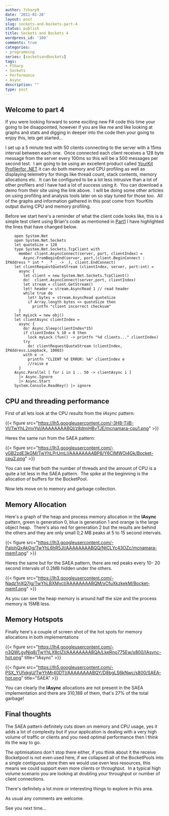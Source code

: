 ```yaml
---
author: 7sharp9
date: '2011-01-28'
layout: post
slug: sockets-and-bockets-part-4
status: publish
title: Sockets and Bockets 4
wordpress_id: '180'
comments: true
categories:
- programming
series: [socketsandbockets]
tags:
- FSharp
- Sockets
- Performance
- Async
description: ""
type: post
---
```


## Welcome to part 4

If you were looking forward to some exciting new F# code this time your going
to be disappointed, however if you are like me and like looking at graphs and
stats and digging in deeper into the code then your going to enjoy this, lets
get started...<!-- more -->

I set up a 5 minute test with 50 clients connecting to the server with a 15ms
interval between each one.  Once connected each client receives a 128 byte
message from the server every 100ms so this will be a 500 messages per second
test.  I am going to be using an excellent product called [YourKit Profilerfor .NET](http://bit.ly/e4ToaO ) it can do both memory and CPU profiling as
well as displaying telemetry for things like thread count, stack contents,
memory allocations etc.  It can be configured to be a lot less intrusive than
a lot of other profilers and I have had a lot of success using it.  You can
download a demo from their site using the link above.  I will be doing some
other articles on using profiling and analysis tools later on so stay tuned
for those too.  All of the graphs and information gathered in this post come
from YourKits output during CPU and memory profiling.

Before we start here's a reminder of what the client code looks like, this is
a simple test client using Brian's code as mentioned in
[Part1](http://7sharpnine.com/posts/sockets-and-bockets-1/) I have highlighted the lines that
have changed below.

```   
    open System.Net
    open System.Net.Sockets  
    let quoteSize = 128  
    type System.Net.Sockets.TcpClient with
      member client.AsyncConnect(server, port, clientIndex) =
        Async.FromBeginEnd(server, port,(client.BeginConnect : IPAddress * int * _ * _ -> _), client.EndConnect)  
    let clientRequestQuoteStream (clientIndex, server, port:int) =
      async {
        let client = new System.Net.Sockets.TcpClient()
        do!  client.AsyncConnect(server,port, clientIndex)
        let stream = client.GetStream()
        let! header = stream.AsyncRead 1 // read header
        while true do
          let! bytes = stream.AsyncRead quoteSize
          if Array.length bytes <> quoteSize then
            printfn "client incorrect checksum"
      }  
    let myLock = new obj()  
    let clientAsync clientIndex =
      async {
        do! Async.Sleep(clientIndex*15)
        if clientIndex % 10 = 0 then
          lock myLock (fun() -> printfn "%d clients..." clientIndex)
        try
          do! clientRequestQuoteStream (clientIndex, IPAddress.Loopback, 10003)
        with e ->
          printfn "CLIENT %d ERROR: %A" clientIndex e
          //raise e
      }  
    Async.Parallel [ for i in 1 .. 50 -> clientAsync i ]
      |> Async.Ignore
      |> Async.Start
    System.Console.ReadKey() |> ignore
```

## CPU and threading performance

First of all lets look at the CPU results from the _IAsync_ pattern:

{{< figure src="https://lh5.googleusercontent.com/-3H8-TiiB-VI/TwYhL2mvYsI/AAAAAAAABQI/z8dmiHBvTJE/mcnamara-cpu1.png" >}}

Heres the same run from the SAEA pattern:

{{< figure src="https://lh3.googleusercontent.com/-yGB2zdE3kGM/TwYhLPrUmLI/AAAAAAAABP8/Y6CIMWOi4Gk/Bocket-cpu2.png" >}}

You can see that both the number of threads and the amount of CPU is a quite a
lot less in the SAEA pattern.  The spike at the beginning is the allocation of
buffers for the BocketPool.

Now lets move on to memory and garbage collection.

## Memory Allocation

Here's a graph of the heap and process memory allocation in the **IAsync**
pattern, green is generation 0, blue is generation 1 and orange is the large
object heap.  There's also red for generation 2 but the results are behind the
others and they are only small 0,2 MB peaks at 5 to 15 second intervals.

{{< figure src="https://lh3.googleusercontent.com/-PalohQxAkOg/TwYhL6hR5JI/AAAAAAAABQQ/NtCLYc43OZc/mcnamara-mem1.png" >}}

Heres the same but for the SAEA pattern, there are red peaks every 10- 20
second intervals of 0.2MB hidden under the others.

{{< figure src="https://lh3.googleusercontent.com/-Nadz1nXQ7lg/TwYhLBXMvcI/AAAAAAAABQM/xCfuXkzkekM/Bocket-mem1.png" >}}

As you can see the heap memory is around half the size and the process memory is 15MB less.

## Memory Hotspots

Finally here's a couple of screen shot of the hot spots for memory allocations
in both implementations

{{< figure src="https://lh4.googleusercontent.com/-n3QWLgvNjq8/TwYhLX8cIZI/AAAAAAAABQA/LkeRno775Ew/s800/IAsync-hot.png" title="IAsync" >}}

{{< figure src="https://lh5.googleusercontent.com/-PSX_YUfxkgU/TwYhMr40DTI/AAAAAAAABQY/D8bgLS6kNwc/s800/SAEA-hot.png" title="SAEA" >}}

You can clearly the **IAsync** allocations are not present in the SAEA
implementation and there are 310,188 of them, that's 27% of the total garbage!

## Final thoughts

The SAEA pattern definitely cuts down on memory and CPU usage, yes it adds a
lot of complexity but if your application is dealing with a very high volume
of traffic or clients and you need optimal performance then I think its the
way to go.

The optimisations don't stop there either, if you think about it the receive
Bocketpool is not even used here, if we collapsed all of the BocketPools into
a single contiguous store then we would use even less resources, this means we
could support even more clients or throughput.  In a typical high volume
scenario you are looking at doubling your throughput or number of client
connections.

There's definitely a lot more or interesting things to explore in this area.

As usual any comments are welcome.

See you next time...